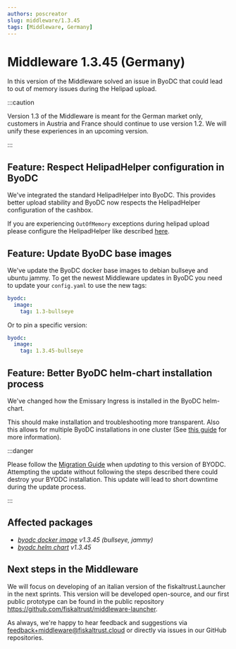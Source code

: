 ```yaml
---
authors: poscreator
slug: middleware/1.3.45
tags: [Middleware, Germany]
---
```


# Middleware 1.3.45 (Germany)
In this version of the Middleware solved an issue in ByoDC that could lead to out of memory issues during the Helipad upload.
<!--truncate-->

:::caution

Version 1.3 of the Middleware is meant for the German market only, customers in Austria and France should continue to use version 1.2. We will unify these experiences in an upcoming version.

:::

## Feature: Respect HelipadHelper configuration in ByoDC
We've integrated the standard HelipadHelper into ByoDC. This provides better upload stability and ByoDC now respects the HelipadHelper configuration of the cashbox.

If you are experiencing `OutOfMemory` exceptions during helipad upload please configure the HelipadHelper like described [here](TODO-link-to-KBA).

## Feature: Update ByoDC base images
We've update the ByoDC docker base images to debian bullseye and ubuntu jammy.
To get the newest Middleware updates in ByoDC you need to update your `config.yaml` to use the new tags:

```yaml
byodc:
  image:
    tag: 1.3-bullseye
```

Or to pin a specific version:

```yaml
byodc:
  image:
    tag: 1.3.45-bullseye
```

## Feature: Better ByoDC helm-chart installation process

We've changed how the Emissary Ingress is installed in the ByoDC helm-chart.

This should make installation and troubleshooting more transparent. Also this allows for multiple ByoDC installations in one cluster (See [this guide](https://github.com/fiskaltrust/product-de-bring-your-own-datacenter/blob/master/how-to-multiple-installations.md) for more information).

:::danger

Please follow the [Migration Guide](https://github.com/fiskaltrust/helm-charts/blob/master/bring-your-own-datacenter/MIGRATION.md#v1345) when *updating* to this version of BYODC. 
Attempting the update without following the steps described there could destroy your BYODC installation.
This update will lead to short downtime during the update process.

:::

## Affected packages
- _[byodc docker image](https://github.com/fiskaltrust/product-de-bring-your-own-datacenter/pkgs/container/byodc) v1.3.45 (bullseye, jammy)_
- _[byodc helm chart](https://github.com/fiskaltrust/helm-charts/tree/master/bring-your-own-datacenter) v1.3.45_

## Next steps in the Middleware
We will focus on developing of an italian version of the fiskaltrust.Launcher in the next sprints.
This version will be developed open-source, and our first public prototype can be found in the public repository https://github.com/fiskaltrust/middleware-launcher.

As always, we're happy to hear feedback and suggestions via [feedback+middleware@fiskaltrust.cloud](mailto:feedback+middleware@fiskaltrust.cloud) or directly via issues in our GitHub repositories.




